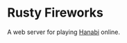 # Rusty Fireworks
A web server for playing [Hanabi](https://boardgamegeek.com/boardgame/98778/hanabi) online.
